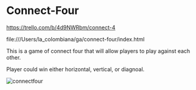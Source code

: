 # Connect-Four
https://trello.com/b/4d9NWRbm/connect-4

file:///Users/la_colombiana/ga/connect-four/index.html

This is a game of connect four that will allow players to play against each other.

Player could win either horizontal, vertical, or diagnoal.

![connectfour](https://cloud.githubusercontent.com/assets/22422858/26070885/3e2c5874-3974-11e7-951e-22b011357d6f.jpg)

